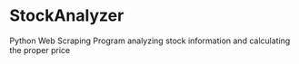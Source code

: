 # StockAnalyzer
Python Web Scraping Program analyzing stock information and calculating the proper price
